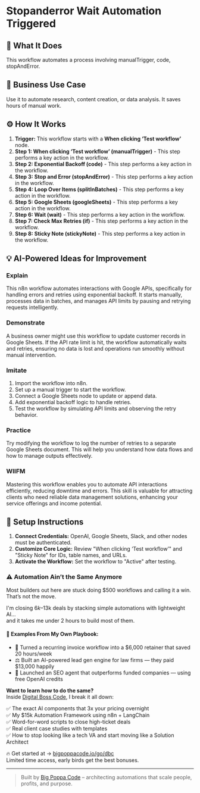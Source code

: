 # Stopanderror Wait Automation Triggered

## 🚀 What It Does
This workflow automates a process involving manualTrigger, code, stopAndError.

## 💼 Business Use Case
Use it to automate research, content creation, or data analysis. It saves hours of manual work.

## ⚙️ How It Works
1.  **Trigger:** This workflow starts with a **When clicking ‘Test workflow’** node.
2. **Step 1: When clicking ‘Test workflow’ (manualTrigger)** - This step performs a key action in the workflow.
3. **Step 2: Exponential Backoff (code)** - This step performs a key action in the workflow.
4. **Step 3: Stop and Error (stopAndError)** - This step performs a key action in the workflow.
5. **Step 4: Loop Over Items (splitInBatches)** - This step performs a key action in the workflow.
6. **Step 5: Google Sheets (googleSheets)** - This step performs a key action in the workflow.
7. **Step 6: Wait (wait)** - This step performs a key action in the workflow.
8. **Step 7: Check Max Retries (if)** - This step performs a key action in the workflow.
9. **Step 8: Sticky Note (stickyNote)** - This step performs a key action in the workflow.

## 💡 AI-Powered Ideas for Improvement
### Explain
This n8n workflow automates interactions with Google APIs, specifically for handling errors and retries using exponential backoff. It starts manually, processes data in batches, and manages API limits by pausing and retrying requests intelligently.

### Demonstrate
A business owner might use this workflow to update customer records in Google Sheets. If the API rate limit is hit, the workflow automatically waits and retries, ensuring no data is lost and operations run smoothly without manual intervention.

### Imitate
1. Import the workflow into n8n.
2. Set up a manual trigger to start the workflow.
3. Connect a Google Sheets node to update or append data.
4. Add exponential backoff logic to handle retries.
5. Test the workflow by simulating API limits and observing the retry behavior.

### Practice
Try modifying the workflow to log the number of retries to a separate Google Sheets document. This will help you understand how data flows and how to manage outputs effectively.

### WIIFM
Mastering this workflow enables you to automate API interactions efficiently, reducing downtime and errors. This skill is valuable for attracting clients who need reliable data management solutions, enhancing your service offerings and income potential.

## 🔧 Setup Instructions
1. **Connect Credentials:** OpenAI, Google Sheets, Slack, and other nodes must be authenticated.
2. **Customize Core Logic:** Review "When clicking ‘Test workflow’" and "Sticky Note" for IDs, table names, and URLs.
3. **Activate the Workflow:** Set the workflow to "Active" after testing.

### ⚠️ Automation Ain’t the Same Anymore

Most builders out here are stuck doing $500 workflows and calling it a win.  
That’s not the move.  

I'm closing $6k–$13k deals by stacking simple automations with lightweight AI...  
and it takes me under 2 hours to build most of them.

#### 🧠 Examples From My Own Playbook:
- 🔁 Turned a recurring invoice workflow into a $6,000 retainer that saved 20 hours/week  
- ⚖️ Built an AI-powered lead gen engine for law firms — they paid $13,000 happily  
- 🚀 Launched an SEO agent that outperforms funded companies — using free OpenAI credits  

**Want to learn how to do the same?**  
Inside [Digital Boss Code](https://bigpoppacode.io/go/dbc), I break it all down:

✅ The exact AI components that 3x your pricing overnight  
✅ My $15k Automation Framework using n8n + LangChain  
✅ Word-for-word scripts to close high-ticket deals  
✅ Real client case studies with templates  
✅ How to stop looking like a tech VA and start moving like a Solution Architect  

🔥 Get started at → [bigpoppacode.io/go/dbc](https://bigpoppacode.io/go/dbc)  
Limited time access, early birds get the best bonuses.

---
> Built by [Big Poppa Code](https://bigpoppacode.io) – architecting automations that scale people, profits, and purpose.
